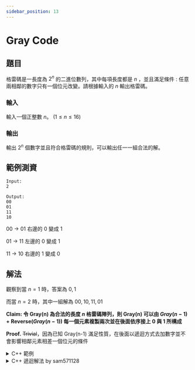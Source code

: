 ```yaml
---
sidebar_position: 13
---
```


Gray Code
===

題目
---
格雷碼是一長度為 $2^n$ 的二進位數列，其中每項長度都是 $n$ ，並且滿足條件 : 任意兩相鄰的數字只有一個位元改變。請根據輸入的 $n$ 輸出格雷碼。

### 輸入
輸入一個正整數 $n$。 ($1 \le n \le 16$)

### 輸出
輸出 $2^n$ 個數字並且符合格雷碼的規則，可以輸出任一一組合法的解。

範例測資
---
```
Input:
2

Output:
00
01
11
10
```

$00$ $\rightarrow$ $01$ 右邊的 $0$ 變成 $1$

$01$ $\rightarrow$ $11$ 左邊的 $0$ 變成 $1$

$11$ $\rightarrow$ $10$ 右邊的 $1$ 變成 $0$

## 解法

觀察到當 $n = 1$ 時，答案為 $0, 1$

而當 $n = 2$ 時，其中一組解為 $00, 10, 11, 01$

**Claim: 令 Gray(n) 為合法的長度 $n$ 格雷碼陣列，則 Gray(n) 可以由 $Gray(n-1) + \text{Reverse}(Gray(n-1))$ 每一個元素複製兩次並在後面依序接上 $0$ 與 $1$ 所構成** 

**Proof.** ~~Trivial~~，因為已知 Gray(n-1) 滿足性質，在後面以遞迴方式去加數字並不會影響相鄰元素相差一個位元的條件

<details>
<summary>C++ 範例</summary>
```cpp
#include <bits/stdc++.h>
using namespace std;
int n;
vector<string>vt;
int main() {
    cin >> n;
    vt.push_back("0");
    vt.push_back("1");
    for(int i = 2; i <= n; i++) {
        int sz = vt.size();
        for(int j = sz - 1; j >= 0; j--) vt.push_back(vt[j]);
        for(int j = 0; j < sz; j++) vt[j] = "0" + vt[j];
        for(int j = sz; j < sz * 2; j++) vt[j] = "1" + vt[j];
    }
    for(auto i : vt) cout << i << endl;
}
```
</details>

<details>
<summary> C++ 遞迴解法 by sam571128</summary>
```cpp
#include <bits/stdc++.h>
 
#define int long long
#define fastio ios_base::sync_with_stdio(0); cin.tie(0); cout.tie(0);
 
using namespace std;
 
void generateGrayarr(int n)
{
    // base case
    if (n <= 0)
        return;
 
    // 'arr' will store all generated codes
    vector<string> arr;
 
    // start with one-bit pattern
    arr.push_back("0");
    arr.push_back("1");
 
    // Every iteration of this loop generates 2*i codes from previously
    // generated i codes.
    int i, j;
    for (i = 2; i < (1<<n); i = i<<1)
    {
        // Enter the prviously generated codes again in arr[] in reverse
        // order. Nor arr[] has double number of codes.
        for (j = i-1 ; j >= 0 ; j--)
            arr.push_back(arr[j]);
 
        // append 0 to the first half
        for (j = 0 ; j < i ; j++)
            arr[j] = "0" + arr[j];
 
        // append 1 to the second half
        for (j = i ; j < 2*i ; j++)
            arr[j] = "1" + arr[j];
    }
 
    // print contents of arr[]
    for (i = 0 ; i < arr.size() ; i++ )
        cout << arr[i] << "\n";
}
 
signed main(){
	fastio
	int n;
	cin >> n;
	generateGrayarr(n);
}
```
</details>


